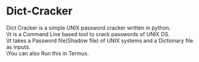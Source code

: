 # Dict-Cracker
Dict Cracker is a simple UNIX password cracker written in python.\
\It is a Command Line based tool to crack passwords of UNIX OS.\
\It takes a Password file(Shadow file) of UNIX systems and a Dictionary file as inputs.\
\You can also Run this in Termux.
